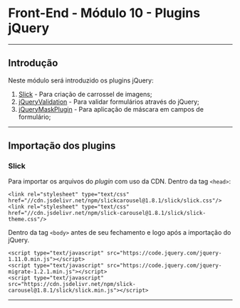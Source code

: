 # Front-End - Módulo 10 - Plugins jQuery
---

## Introdução
Neste módulo será introduzido os plugins jQuery:
1. [Slick](https://kenwheeler.github.io/slick/) - Para criação de carrossel de imagens;
2. [jQueryValidation](https://jqueryvalidation.org/) - Para validar formulários através do jQuery;
3. [jQueryMaskPlugin]( https://igorescobar.github.io/jQuery-Mask-Plugin/) - Para aplicação de máscara em campos de formulário;
---
## Importação dos plugins



### Slick
Para importar os arquivos do *plugin* com uso da CDN.
Dentro da tag `<head>`:
```
<link rel="stylesheet" type="text/css" href="//cdn.jsdelivr.net/npm/slickcarousel@1.8.1/slick/slick.css"/>
<link rel="stylesheet" type="text/css" href="//cdn.jsdelivr.net/npm/slick-carousel@1.8.1/slick/slick-theme.css"/>
```
Dentro da tag `<body>` antes de seu fechamento e logo após a importação do jQuery.
```
<script type="text/javascript" src="https://code.jquery.com/jquery-1.11.0.min.js"></script>
<script type="text/javascript" src="https://code.jquery.com/jquery-migrate-1.2.1.min.js"></script>
<script type="text/javascript" src="https://cdn.jsdelivr.net/npm/slick-carousel@1.8.1/slick/slick.min.js"></script>
```

---